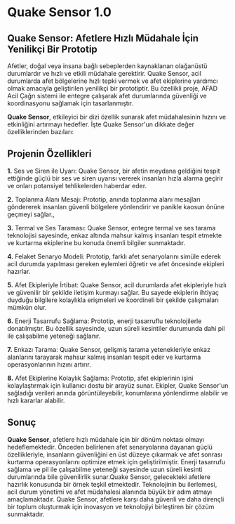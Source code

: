 # Quake Sensor 1.0

## Quake Sensor: Afetlere Hızlı Müdahale İçin Yenilikçi Bir Prototip

Afetler, doğal veya insana bağlı sebeplerden kaynaklanan olağanüstü durumlardır ve hızlı ve etkili müdahale gerektirir. Quake Sensor, acil durumlarda afet bölgelerine hızlı tepki vermek ve afet ekiplerine yardımcı olmak amacıyla geliştirilen yenilikçi bir prototiptir. Bu özellikli proje, AFAD Acil Çağrı sistemi ile entegre çalışarak afet durumlarında güvenliği ve koordinasyonu sağlamak için tasarlanmıştır.

**Quake Sensor**, etkileyici bir dizi özellik sunarak afet müdahalesinin hızını ve etkinliğini artırmayı hedefler. İşte Quake Sensor'un dikkate değer özelliklerinden bazıları:

## Projenin Özellikleri

**1.**	Ses ve Siren ile Uyarı: Quake Sensor, bir afetin meydana geldiğini tespit ettiğinde güçlü bir ses ve siren uyarısı vererek insanları hızla alarma geçirir ve onları potansiyel tehlikelerden haberdar eder.

**2.**	Toplanma Alanı Mesajı: Prototip, anında toplanma alanı mesajları göndererek insanları güvenli bölgelere yönlendirir ve panikle kaosun önüne geçmeyi sağlar.,

**3.**	Termal ve Ses Taraması: Quake Sensor, entegre termal ve ses tarama teknolojisi sayesinde, enkaz altında mahsur kalmış insanları tespit etmekte ve kurtarma ekiplerine bu konuda önemli bilgiler sunmaktadır.

**4.**	Felaket Senaryo Modeli: Prototip, farklı afet senaryolarını simüle ederek acil durumda yapılması gereken eylemleri öğretir ve afet öncesinde ekipleri hazırlar.

**5.**	Afet Ekipleriyle İrtibat: Quake Sensor, acil durumlarda afet ekipleriyle hızlı ve güvenilir bir şekilde iletişim kurmayı sağlar. Bu sayede ekiplerin ihtiyaç duyduğu bilgilere kolaylıkla erişmeleri ve koordineli bir şekilde çalışmaları mümkün olur.

**6.**	Enerji Tasarrufu Sağlama: Prototip, enerji tasarruflu teknolojilerle donatılmıştır. Bu özellik sayesinde, uzun süreli kesintiler durumunda dahi pil ile çalışabilme yeteneği sağlanır.

**7.**	Enkazı Tarama: Quake Sensor, gelişmiş tarama yetenekleriyle enkaz alanlarını tarayarak mahsur kalmış insanları tespit eder ve kurtarma operasyonlarının hızını artırır.

**8.**	Afet Ekiplerine Kolaylık Sağlama: Prototip, afet ekiplerinin işini kolaylaştırmak için kullanıcı dostu bir arayüz sunar. Ekipler, Quake Sensor'un sağladığı verileri anında görüntüleyebilir, konumlarına yönlendirme alabilir ve hızlı kararlar alabilir.

## Sonuç

**Quake Sensor**, afetlere hızlı müdahale için bir dönüm noktası olmayı hedeflemektedir. Önceden belirlenen afet senaryolarına dayanan güçlü özellikleriyle, insanların güvenliğini en üst düzeye çıkarmak ve afet sonrası kurtarma operasyonlarını optimize etmek için geliştirilmiştir. Enerji tasarrufu sağlama ve pil ile çalışabilme yeteneği sayesinde uzun süreli kesinti durumlarında bile güvenilirlik sunar.Quake Sensor, gelecekteki afetlere hazırlık konusunda bir örnek teşkil etmektedir. Teknolojinin bu ilerlemesi, acil durum yönetimi ve afet müdahalesi alanında büyük bir adım atmayı amaçlamaktadır. Quake Sensor, afetlere karşı daha güvenli ve daha dirençli bir toplum oluşturmak için inovasyon ve teknolojiyi birleştiren bir çözüm sunmaktadır.

